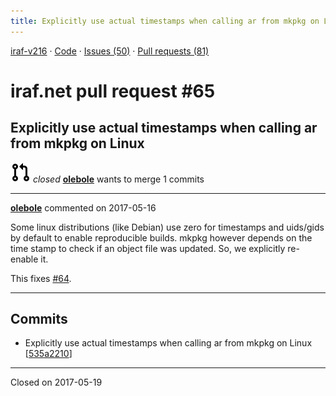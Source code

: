 ```yaml
---
title: Explicitly use actual timestamps when calling ar from mkpkg on Linux #65
---
```


[iraf-v216](/iraf-v216) · [Code](https://github.com/iraf-community/iraf/tree/iraf-v216) · [Issues (50)](/iraf-v216/issues) · [Pull requests (81)](/iraf-v216/issues/pulls)

# iraf.net pull request #65
## Explicitly use actual timestamps when calling ar from mkpkg on Linux
![closed](git-pull-request.svg) *closed* **[olebole](https://github.com/olebole)** wants to merge 1 commits

- - - -

**[olebole](https://github.com/olebole)** commented on 2017-05-16

Some linux distributions (like Debian) use zero for timestamps and uids/gids by default to enable reproducible builds. mkpkg however depends on the time stamp to check if an object file was updated. So, we explicitly re-enable it.  
  
This fixes [#64](https://iraf-community.github.io/iraf-v216/issues/64).
- - - -

## Commits

* Explicitly use actual timestamps when calling ar from mkpkg on Linux [[535a2210](https://github.com/iraf-community/iraf/commit/535a2210d4963456bbf5d9653d8ad0f0d64d6c3b)]

- - - -

Closed on 2017-05-19
